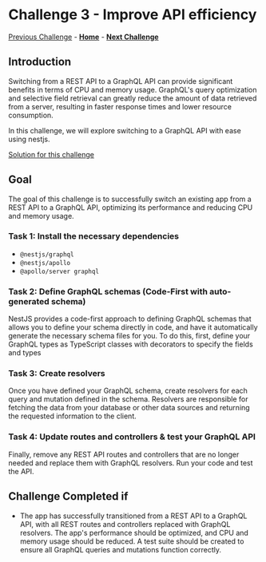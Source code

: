 # Challenge 3 - Improve API efficiency

[Previous Challenge](./02-Deploy-Low-Carbon-Region.md) - **[Home](../README.md)** - **[Next Challenge](./04-Optimize-for-async-access-patterns.md)**


## Introduction

Switching from a REST API to a GraphQL API can provide significant benefits in terms of CPU and memory usage. GraphQL's query optimization and selective field retrieval can greatly reduce the amount of data retrieved from a server, resulting in faster response times and lower resource consumption. 

In this challenge, we will explore switching to a GraphQL API with ease using nestjs.

[Solution for this challenge](../SolutionGuide/03-Improve-API-Efficiency-solution.md)

## Goal 

The goal of this challenge is to successfully switch an existing app from a REST API to a GraphQL API, optimizing its performance and reducing CPU and memory usage.

### Task 1: Install the necessary dependencies

 - `@nestjs/graphql`
 - `@nestjs/apollo` 
 - `@apollo/server graphql`

### Task 2: Define GraphQL schemas (Code-First with auto-generated schema)

NestJS provides a code-first approach to defining GraphQL schemas that allows you to define your schema directly in code, and have it automatically generate the necessary schema files for you. To do this, first, define your GraphQL types as TypeScript classes with decorators to specify the fields and types

### Task 3: Create resolvers

Once you have defined your GraphQL schema, create resolvers for each query and mutation defined in the schema. Resolvers are responsible for fetching the data from your database or other data sources and returning the requested information to the client.


### Task 4: Update routes and controllers & test your GraphQL API

Finally, remove any REST API routes and controllers that are no longer needed and replace them with GraphQL resolvers. Run your code and test the API.


## Challenge Completed if

- The app has successfully transitioned from a REST API to a GraphQL API, with all REST routes and controllers replaced with GraphQL resolvers. The app's performance should be optimized, and CPU and memory usage should be reduced. A test suite should be created to ensure all GraphQL queries and mutations function correctly.

